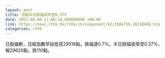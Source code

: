 ```yaml
---
layout: post
title: 日股半日跌幅收窄至0.37%
date: 2021-04-08 11:00:14.000000000 +08:00
link: https://news.rthk.hk/rthk/ch/component/k2/1584719-20210408.htm
categories: rthk
---
```


日股偏軟，日經指數早段低見29516點，跌幅達0.7%。半日跌幅收窄至0.37%，報29620點，跌110點。
